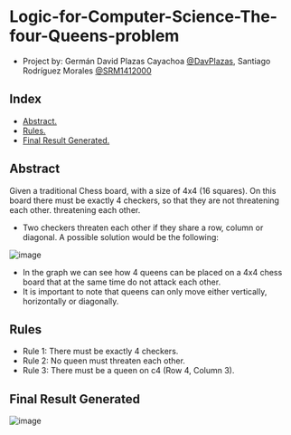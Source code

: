 # Logic-for-Computer-Science-The-four-Queens-problem

* Project by: Germán David Plazas Cayachoa [@DavPlazas](https://github.com/DavPlazas), Santiago Rodríguez Morales [@SRM1412000](https://github.com/SRM1412000)

## Index
- [Abstract.](#summary)
- [Rules.](#rules)
- [Final Result Generated.](#use)

## Abstract <a name="summary"></a>
Given a traditional Chess board, with a size of 4x4 (16 squares).
On this board there must be exactly 4 checkers, so that they are not threatening each other.
threatening each other.
- Two checkers threaten each other if they share a row, column or diagonal.
A possible solution would be the following:

![image](https://github.com/SRM1412000/Logic-for-Computer-Science-The-four-Queens-problem/assets/146349622/84a13f86-336c-42bb-93c6-508fc4106c68)
- In the graph we can see how 4 queens can be placed on a 4x4 chess board that at the same time do not attack each other. 
- It is important to note that queens can only move either vertically, horizontally or diagonally.
  
## Rules

- Rule 1: There must be exactly 4 checkers.
- Rule 2: No queen must threaten each other.
- Rule 3: There must be a queen on c4 (Row 4, Column 3).

## Final Result Generated  <a name="use"></a>

![image](https://github.com/SRM1412000/Logic-for-Computer-Science-The-four-Queens-problem/assets/146349622/8d95e04f-798e-406c-9163-dadb22b50fb6)


